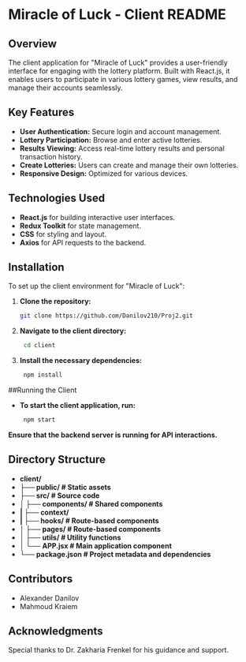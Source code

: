 # Miracle of Luck - Client README

## Overview
The client application for "Miracle of Luck" provides a user-friendly interface for engaging with the lottery platform. Built with React.js, it enables users to participate in various lottery games, view results, and manage their accounts seamlessly.

## Key Features
- **User Authentication:** Secure login and account management.
- **Lottery Participation:** Browse and enter active lotteries.
- **Results Viewing:** Access real-time lottery results and personal transaction history.
- **Create Lotteries:** Users can create and manage their own lotteries.
- **Responsive Design:** Optimized for various devices.

## Technologies Used
- **React.js** for building interactive user interfaces.
- **Redux Toolkit** for state management.
- **CSS** for styling and layout.
- **Axios** for API requests to the backend.

## Installation
To set up the client environment for "Miracle of Luck":

1. **Clone the repository:**
   ```bash
   git clone https://github.com/Danilov210/Proj2.git

2. **Navigate to the client directory:**
   ```bash
    cd client
3. **Install the necessary dependencies:**
   ```bash
    npm install
##Running the Client
- **To start the client application, run:**
     ```bash
      npm start
**Ensure that the backend server is running for API interactions.**

## Directory Structure

- **client/**
- **├── public/               # Static assets**
- **├── src/                  # Source code**
- **│   ├── components/       # Shared components**
- **|   ├── context/**
- **|   ├── hooks/            # Route-based components**
- **│   ├── pages/            # Route-based components**
- **│   ├── utils/            # Utility functions**
- **│   └── APP.jsx           # Main application component**
- **└── package.json          # Project metadata and dependencies**
  
## Contributors
- Alexander Danilov
- Mahmoud Kraiem

## Acknowledgments
Special thanks to Dr. Zakharia Frenkel for his guidance and support.

